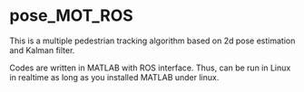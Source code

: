 # pose_MOT_ROS
This is a multiple pedestrian tracking algorithm based on 2d pose estimation and Kalman filter.

Codes are written in MATLAB with ROS interface. Thus, can be run in Linux in realtime as long as you installed MATLAB under linux.
